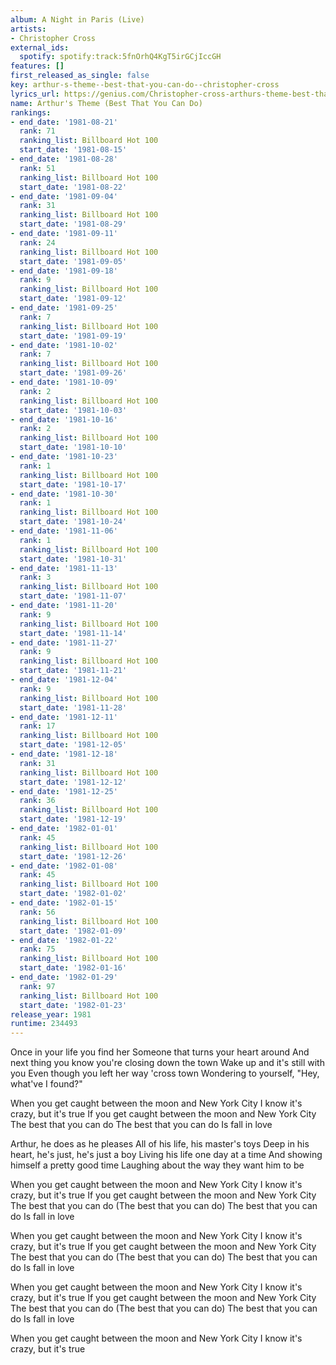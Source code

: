 ```yaml
---
album: A Night in Paris (Live)
artists:
- Christopher Cross
external_ids:
  spotify: spotify:track:5fnOrhQ4KgT5irGCjIccGH
features: []
first_released_as_single: false
key: arthur-s-theme--best-that-you-can-do--christopher-cross
lyrics_url: https://genius.com/Christopher-cross-arthurs-theme-best-that-you-can-do-lyrics
name: Arthur's Theme (Best That You Can Do)
rankings:
- end_date: '1981-08-21'
  rank: 71
  ranking_list: Billboard Hot 100
  start_date: '1981-08-15'
- end_date: '1981-08-28'
  rank: 51
  ranking_list: Billboard Hot 100
  start_date: '1981-08-22'
- end_date: '1981-09-04'
  rank: 31
  ranking_list: Billboard Hot 100
  start_date: '1981-08-29'
- end_date: '1981-09-11'
  rank: 24
  ranking_list: Billboard Hot 100
  start_date: '1981-09-05'
- end_date: '1981-09-18'
  rank: 9
  ranking_list: Billboard Hot 100
  start_date: '1981-09-12'
- end_date: '1981-09-25'
  rank: 7
  ranking_list: Billboard Hot 100
  start_date: '1981-09-19'
- end_date: '1981-10-02'
  rank: 7
  ranking_list: Billboard Hot 100
  start_date: '1981-09-26'
- end_date: '1981-10-09'
  rank: 2
  ranking_list: Billboard Hot 100
  start_date: '1981-10-03'
- end_date: '1981-10-16'
  rank: 2
  ranking_list: Billboard Hot 100
  start_date: '1981-10-10'
- end_date: '1981-10-23'
  rank: 1
  ranking_list: Billboard Hot 100
  start_date: '1981-10-17'
- end_date: '1981-10-30'
  rank: 1
  ranking_list: Billboard Hot 100
  start_date: '1981-10-24'
- end_date: '1981-11-06'
  rank: 1
  ranking_list: Billboard Hot 100
  start_date: '1981-10-31'
- end_date: '1981-11-13'
  rank: 3
  ranking_list: Billboard Hot 100
  start_date: '1981-11-07'
- end_date: '1981-11-20'
  rank: 9
  ranking_list: Billboard Hot 100
  start_date: '1981-11-14'
- end_date: '1981-11-27'
  rank: 9
  ranking_list: Billboard Hot 100
  start_date: '1981-11-21'
- end_date: '1981-12-04'
  rank: 9
  ranking_list: Billboard Hot 100
  start_date: '1981-11-28'
- end_date: '1981-12-11'
  rank: 17
  ranking_list: Billboard Hot 100
  start_date: '1981-12-05'
- end_date: '1981-12-18'
  rank: 31
  ranking_list: Billboard Hot 100
  start_date: '1981-12-12'
- end_date: '1981-12-25'
  rank: 36
  ranking_list: Billboard Hot 100
  start_date: '1981-12-19'
- end_date: '1982-01-01'
  rank: 45
  ranking_list: Billboard Hot 100
  start_date: '1981-12-26'
- end_date: '1982-01-08'
  rank: 45
  ranking_list: Billboard Hot 100
  start_date: '1982-01-02'
- end_date: '1982-01-15'
  rank: 56
  ranking_list: Billboard Hot 100
  start_date: '1982-01-09'
- end_date: '1982-01-22'
  rank: 75
  ranking_list: Billboard Hot 100
  start_date: '1982-01-16'
- end_date: '1982-01-29'
  rank: 97
  ranking_list: Billboard Hot 100
  start_date: '1982-01-23'
release_year: 1981
runtime: 234493
---
```

Once in your life you find her
Someone that turns your heart around
And next thing you know you're closing down the town
Wake up and it's still with you
Even though you left her way 'cross town
Wondering to yourself, "Hey, what've I found?"


When you get caught between the moon and New York City
I know it's crazy, but it's true
If you get caught between the moon and New York City
The best that you can do
The best that you can do
Is fall in love


Arthur, he does as he pleases
All of his life, his master's toys
Deep in his heart, he's just, he's just a boy
Living his life one day at a time
And showing himself a pretty good time
Laughing about the way they want him to be


When you get caught between the moon and New York City
I know it's crazy, but it's true
If you get caught between the moon and New York City
The best that you can do (The best that you can do)
The best that you can do
Is fall in love

When you get caught between the moon and New York City
I know it's crazy, but it's true
If you get caught between the moon and New York City
The best that you can do (The best that you can do)
The best that you can do
Is fall in love

When you get caught between the moon and New York City
I know it's crazy, but it's true
If you get caught between the moon and New York City
The best that you can do (The best that you can do)
The best that you can do
Is fall in love

When you get caught between the moon and New York City
I know it's crazy, but it's true
